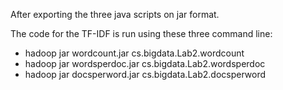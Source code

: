 After exporting the three java scripts on jar format.


The code for the TF-IDF is run using these three command line:
- hadoop jar wordcount.jar cs.bigdata.Lab2.wordcount
- hadoop jar wordsperdoc.jar cs.bigdata.Lab2.wordsperdoc
- hadoop jar docsperword.jar cs.bigdata.Lab2.docsperword

